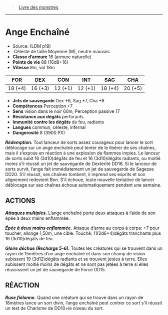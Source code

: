 ﻿> [Livre des monstres](tome_of_beasts.md)

---

# Ange Enchaîné

- Source: (LDM p19)
-  Céleste de taille Moyenne (M), neutre mauvais
- **Classe d’armure** 16 (armure naturelle)
- **Points de vie** 88 (16d8+16)
- **Vitesse** 9m, vol 18m

|FOR|DEX|CON|INT|SAG|CHA|
|---|---|---|---|---|---|
|18 (+4)|16 (+3)|12 (+1)|12 (+1)|18 (+4)|20 (+5)|

- **Jets de sauvegarde** Dex +6, Sag +7, Cha +8
- **Compétences** Perception +7
- **Sens** vision dans le noir 60m, Perception passive 17
- **Résistance aux dégâts** perforants
- **Immunité contre les dégâts** de feu, radiants
- **Langues** commun, céleste, infernal
- **Dangerosité** 8 (3900 PX)

**_Rédemption._** Tout lanceur de sorts assez courageux pour lancer le sort déblocage sur un ange enchaîné peut tenter de le libérer de ses chaînes, mais il s’expose en réaction à une explosion de flammes impies. Le lanceur de sorts subit 16 (3d10)dégâts de feu et 16 (3d10)dégâts radiants, ou moitié moins s’il réussit un jet de sauvegarde de Dextérité DD16. Si le lanceur de sorts survit, l’ange fait immédiatement un jet de sauvegarde de Sagesse DD20. S’il réussit, ses chaînes tombent, il reprend ses esprits et son alignement redevient Bon. S’il échoue, toute nouvelle tentative de lancer déblocage sur ses chaînes échoue automatiquement pendant une semaine.

## ACTIONS

**_Attaques multiples._** L’ange enchaîné porte deux attaques à l’aide de son épée à deux mains enflammée.

**_Épée à deux mains enflammée._** Attaque d’arme au corps à corps: +7 pour toucher, allonge 1,50m, une cible. Touché:
11(2d6+4)dégâts tranchants plus 16 (3d10)dégâts de feu.

**_Gloire déchue (Recharge 5-6)._** Toutes les créatures qui se trouvent dans un rayon de 15mètres d’un ange enchaîné et dans son champ de vision subissent 19 (3d12)dégâts radiants et se trouvent jetées à terre. Elles subissent moitié moins de dégâts et ne sont pas jetées à terre si elles réussissent un jet de sauvegarde de Force DD15.

## RÉACTION

**_Ruse fiélonne._** Quand une créature qui se trouve dans un rayon de 18mètres lance un sort divin, l’ange enchaîné peut contrer ce sort s’il réussit un test de Charisme de DD10+le niveau du sort.

